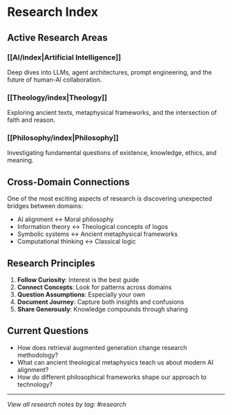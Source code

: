 # Research Index

## Active Research Areas

### [[AI/index|Artificial Intelligence]]
Deep dives into LLMs, agent architectures, prompt engineering, and the future of human-AI collaboration.

### [[Theology/index|Theology]]
Exploring ancient texts, metaphysical frameworks, and the intersection of faith and reason.

### [[Philosophy/index|Philosophy]]
Investigating fundamental questions of existence, knowledge, ethics, and meaning.

## Cross-Domain Connections

One of the most exciting aspects of research is discovering unexpected bridges between domains:

- AI alignment ↔ Moral philosophy
- Information theory ↔ Theological concepts of logos
- Symbolic systems ↔ Ancient metaphysical frameworks
- Computational thinking ↔ Classical logic

## Research Principles

1. **Follow Curiosity**: Interest is the best guide
2. **Connect Concepts**: Look for patterns across domains
3. **Question Assumptions**: Especially your own
4. **Document Journey**: Capture both insights and confusions
5. **Share Generously**: Knowledge compounds through sharing

## Current Questions

- How does retrieval augmented generation change research methodology?
- What can ancient theological metaphysics teach us about modern AI alignment?
- How do different philosophical frameworks shape our approach to technology?

---
*View all research notes by tag: #research*
